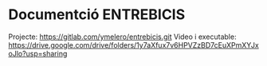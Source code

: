# Documentció ENTREBICIS

Projecte: https://gitlab.com/ymelero/entrebicis.git
Video i executable: https://drive.google.com/drive/folders/1y7aXfux7v6HPVZzBD7cEuXPmXYJxoJlo?usp=sharing
